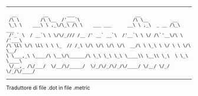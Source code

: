 *********************************************************************************************
	  __          __       ___                       __                         
	 /\ \        /\ \__  /'___`\                    /\ \__         __           
	 \_\ \    ___\ \ ,_\/\_\ /\ \    ___ ___      __\ \ ,_\  _ __ /\_\    ___   
	 /'_` \  / __`\ \ \/\/_/// /__ /' __` __`\  /'__`\ \ \/ /\`'__\/\ \  /'___\ 
	/\ \L\ \/\ \L\ \ \ \_  // /_\ \/\ \/\ \/\ \/\  __/\ \ \_\ \ \/ \ \ \/\ \__/ 
	\ \___,_\ \____/\ \__\/\______/\ \_\ \_\ \_\ \____\\ \__\\ \_\  \ \_\ \____\
	 \/__,_ /\/___/  \/__/\/_____/  \/_/\/_/\/_/\/____/ \/__/ \/_/   \/_/\/____/

*********************************************************************************************
Traduttore di file .dot in file .metric
